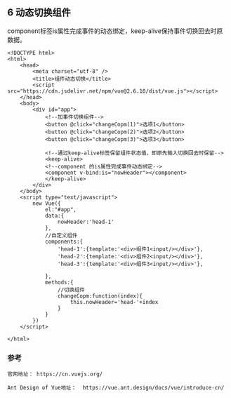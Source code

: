 ## 6 动态切换组件

component标签is属性完成事件的动态绑定，keep-alive保持事件切换回去时原数据。

	<!DOCTYPE html>
	<html>
		<head>
			<meta charset="utf-8" />
			<title>组件动态切换</title>
			<script src="https://cdn.jsdelivr.net/npm/vue@2.6.10/dist/vue.js"></script>
		</head>
		<body>
			<div id="app">
				<!--加事件切换组件-->
				<button @click="changeCopm(1)">选项1</button>
				<button @click="changeCopm(2)">选项2</button>
				<button @click="changeCopm(3)">选项3</button>
				
				<!--通过keep-alive标签保留组件状态值，即原先输入切换回去时保留-->
				<keep-alive>
				<!--component 的is属性完成事件动态绑定-->
				<component v-bind:is="nowHeader"></component>
				</keep-alive>
			</div>
		</body>
		<script type="text/javascript">
			new Vue({
				el:"#app",
				data:{
					nowHeader:'head-1'
				},
				//自定义组件
				components:{
					'head-1':{template:'<div>组件1<input/></div>'},
					'head-2':{template:'<div>组件2<input/></div>'},
					'head-3':{template:'<div>组件3<input/></div>'},
					
				},
				methods:{
					//切换组件
					changeCopm:function(index){
						this.nowHeader='head-'+index
					}
				}
			})
		</script>
			
	</html>


### 参考

	官网地址： https://cn.vuejs.org/

	Ant Design of Vue地址：  https://vue.ant.design/docs/vue/introduce-cn/